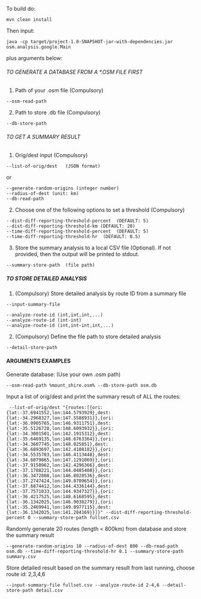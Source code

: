 To build do:
```
mvn clean install
```
Then input:
```
java -cp target/project-1.0-SNAPSHOT-jar-with-dependencies.jar osm.analysis.google.Main
```
plus arguments below:


###### TO GENERATE A DATABASE FROM A *.OSM FILE FIRST

1. Path of your .osm file (Compulsory)
```
--osm-read-path
```

2. Path to store .db file (Compulsory)
```
--db-store-path
```

###### TO GET A SUMMARY RESULT

1. Orig/dest input (Compulsory)
```
--list-of-orig/dest   (JSON format)
```
or
```
--generate-random-origins (integer number)
--radius-of-dest (unit: km)
--db-read-path
```

2. Choose one of the following options to set a threshold (Compulsory)
```
--dist-diff-reporting-threshold-percent  (DEFAULT: 5)
--dist-diff-reporting-threshold-km (DEFAULT: 20)
--time-diff-reporting-threshold-percent  (DEFAULT: 5)
--time-diff-reporting-threshold-hr  (DEFAULT: 0.5)
```

3. Store the summary analysis to a local CSV file (Optional). If not provided, then the output will be printed to stdout.

```
--summary-store-path  (file path)
```

##### TO STORE DETAILED ANALYSIS

1. (Compulsory) Store detailed analysis by route ID from a summary file

```
--input-summary-file
```

```
--analyze-route-id (int,int,int,...)
--analyze-route-id (int-int)
--analyze-route-id (int,int-int,int,...)
```

2. (Compulsory) Define the file path to store detailed analysis

```
--detail-store-path
```


#### ARGUMENTS EXAMPLES

Generate database: (Use your own .osm path)
```
--osm-read-path %mount_shire.osm% --db-store-path osm.db
```

Input a list of orig/dest and print the summary result of ALL the routes:
```
 --list-of-orig/dest "{routes:[{ori:{lat:-37.6941552,lon:144.5793929},dest:{lat:-34.2968327,lon:147.5588931}},{ori:{lat:-36.0905765,lon:146.9311751},dest:{lat:-35.5126728,lon:148.6093932}},{ori:{lat:-34.3001501,lon:142.1915312},dest:{lat:-35.6469135,lon:148.6763364}},{ori:{lat:-34.3607745,lon:148.025851},dest:{lat:-36.6893697,lon:142.4108182}},{ori:{lat:-34.5535703,lon:146.4113448},dest:{lat:-34.6079865,lon:147.1291069}},{ori:{lat:-37.9158962,lon:142.4296366},dest:{lat:-37.1788221,lon:144.0485408}},{ori:{lat:-36.3472808,lon:146.8028536},dest:{lat:-37.2747424,lon:149.0709654}},{ori:{lat:-37.6874412,lon:144.4336144},dest:{lat:-37.7571033,lon:144.9347327}},{ori:{lat:-36.4217525,lon:148.6168595},dest:{lat:-36.1342025,lon:146.9038279}},{ori:{lat:-35.2469941,lon:149.0977115},dest:{lat:-36.1342025,lon:141.284169}}]}" --dist-diff-reporting-threshold-percent 0 --summary-store-path fullset.csv
```

Randomly generate 20 routes (length < 800km) from database and store the summary result
```
--generate-random-origins 10 --radius-of-dest 800 --db-read-path osm.db --time-diff-reporting-threshold-hr 0.1 --summary-store-path summary.csv
```

Store detailed result based on the summary result from last running, choose route id: 2,3,4,6
```
--input-summary-file fullset.csv --analyze-route-id 2-4,6 --detail-store-path detail.csv
```

